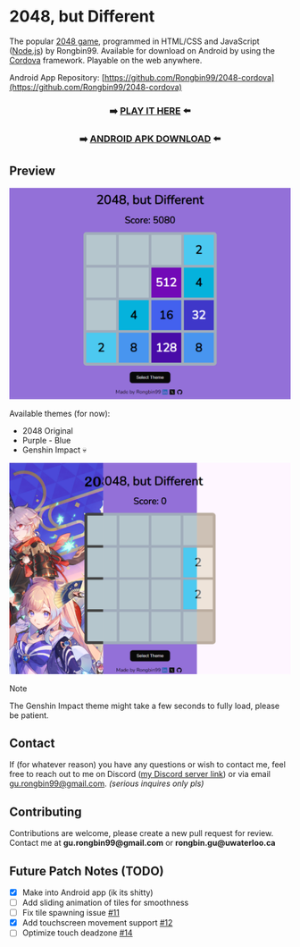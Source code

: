# 2048, but Different

The popular [2048 game](https://en.wikipedia.org/wiki/2048_(video_game)), programmed in HTML/CSS and JavaScript ([Node.js](https://nodejs.org/en)) by Rongbin99. Available for download on Android by using the [Cordova](https://cordova.apache.org/) framework. Playable on the web anywhere.

Android App Repository: [https://github.com/Rongbin99/2048-cordova](https://github.com/Rongbin99/2048-cordova)

<div align="center">

### ➡️ [PLAY IT HERE](https://rongbin99.github.io/2048/) ⬅️
### ➡️ [ANDROID APK DOWNLOAD](https://github.com/Rongbin99/2048/releases/latest) ⬅️

</div>

## Preview

![Preview](https://github.com/Rongbin99/2048/blob/main/assets/preview-01.png)

Available themes (for now):
- 2048 Original
- Purple - Blue
- Genshin Impact 💀

![Themes](https://github.com/Rongbin99/2048/blob/main/assets/themes-01.png)

> [!NOTE]
> The Genshin Impact theme might take a few seconds to fully load, please be patient.

## Contact

If (for whatever reason) you have any questions or wish to contact me, feel free to reach out to me on Discord ([my Discord server link](discord.gg/3ExWbX2AXf)) or via email gu.rongbin99@gmail.com. *(serious inquires only pls)*

## Contributing
Contributions are welcome, please create a new pull request for review. Contact me at __gu.rongbin99@gmail.com__ or __rongbin.gu@uwaterloo.ca__

## Future Patch Notes (TODO)

- [X] Make into Android app (ik its shitty)
- [ ] Add sliding animation of tiles for smoothness
- [ ] Fix tile spawning issue [#11](https://github.com/Rongbin99/2048/issues/11)
- [X] Add touchscreen movement support [#12](https://github.com/Rongbin99/2048/issues/12)
- [ ] Optimize touch deadzone [#14](https://github.com/Rongbin99/2048/issues/14)